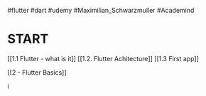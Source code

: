 #flutter #dart #udemy #Maximilian_Schwarzmuller 
#Academind 

# START
[[1.1 Flutter - what is it]]
[[1.2. Flutter Achitecture]]
[[1.3 First app]]

[[2 - Flutter Basics]]


i